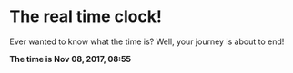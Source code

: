 # The real time clock!

Ever wanted to know what the time is? Well, your journey is about to end!

**The time is Nov 08, 2017, 08:55**